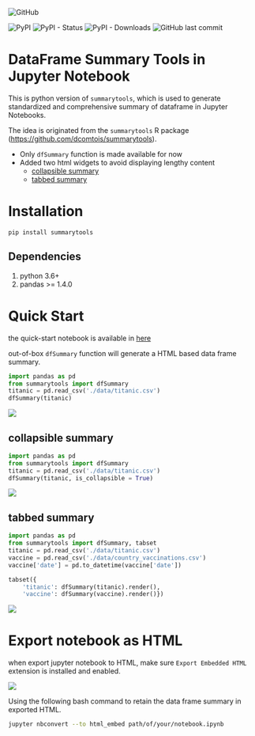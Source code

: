 ![GitHub](https://img.shields.io/github/license/6chaoran/jupyter-summarytools) 

![PyPI](https://img.shields.io/pypi/v/summarytools?color=blue) ![PyPI - Status](https://img.shields.io/pypi/status/summarytools?color=blue) ![PyPI - Downloads](https://img.shields.io/pypi/dm/summarytools?color=blue) ![GitHub last commit](https://img.shields.io/github/last-commit/6chaoran/jupyter-summarytools?color=blue)

# DataFrame Summary Tools in Jupyter Notebook

This is python version of `summarytools`, which is used to generate standardized and comprehensive summary of dataframe in Jupyter Notebooks.

The idea is originated from the `summarytools` R package (https://github.com/dcomtois/summarytools).

* Only `dfSummary` function is made available for now
* Added two html widgets to avoid displaying lengthy content
    + [collapsible summary](#collapsible-summary) 
    + [tabbed summary](#tabbed-summary)

# Installation

```
pip install summarytools
```

## Dependencies
1. python 3.6+
2. pandas >= 1.4.0

# Quick Start

the quick-start notebook is available in [here](https://github.com/6chaoran/jupyter-summarytools/blob/master/quick-start.ipynb)

out-of-box `dfSummary` function will generate a HTML based data frame summary.

```py
import pandas as pd
from summarytools import dfSummary
titanic = pd.read_csv('./data/titanic.csv')
dfSummary(titanic)
```
![](images/dfSummary.png)

## collapsible summary

```py
import pandas as pd
from summarytools import dfSummary
titanic = pd.read_csv('./data/titanic.csv')
dfSummary(titanic, is_collapsible = True)
```

![](images/collapsible.gif)

## tabbed summary

```py
import pandas as pd
from summarytools import dfSummary, tabset
titanic = pd.read_csv('./data/titanic.csv')
vaccine = pd.read_csv('./data/country_vaccinations.csv')
vaccine['date'] = pd.to_datetime(vaccine['date'])

tabset({
    'titanic': dfSummary(titanic).render(),
    'vaccine': dfSummary(vaccine).render()})
```

![](images/tabbed.gif)

# Export notebook as HTML

when export jupyter notebook to HTML, make sure `Export Embedded HTML
` extension is installed and enabled.

![](images/embedded_html.png)

Using the following bash command to retain the data frame summary in exported HTML.
```bash
jupyter nbconvert --to html_embed path/of/your/notebook.ipynb
```
